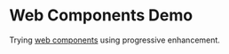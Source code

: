# Web Components Demo

Trying [web components](https://developer.mozilla.org/en-US/docs/Web/API/Web_components) using progressive enhancement.
